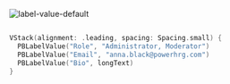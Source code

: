 ![label-value-default](https://github.com/powerhome/playbook/assets/92755007/7a515a30-f1a1-4b08-a73a-6b13e6cff125)

```swift

VStack(alignment: .leading, spacing: Spacing.small) {
  PBLabelValue("Role", "Administrator, Moderator")
  PBLabelValue("Email", "anna.black@powerhrg.com")
  PBLabelValue("Bio", longText)
}

```
